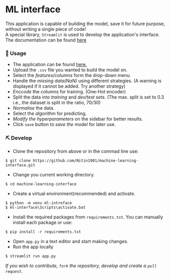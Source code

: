 # ML interface

This application is capable of building the model, save it for future purpose, without writing a single piece of code! 
<br>
A special library, `Streamlit` is used to develop the application's interface. The documentation can be found [here](https://www.streamlit.io/)

### 🦾 Usage

* The application can be found [here.](https://machine-learning-interface.herokuapp.com/)
* Upload the `.csv` file you wanted to build the model on.
* Select the *features/columns* form the drop-down menu.
* Handle the *missing data(NaN)* using different strategies. (A warning is displayed if it cannot be added. Try another strategy)
* *Enccode* the columns for training. (One-Hot encoder)
* Split the data into *training* and *dev/test sets.* (The max. split is set to 0.3 i.e., the dataset is split in the ratio, 70/30)
* *Normalise* the data. 
* Select the *algorithm* for predicting.
* *Modify the hyperparameters* on the sidebar for better results.
* Click `save` button to *save the model* for later use.

### ⛏️ Develop

* Clone the repository from above or in the commad line use:
```console
$ git clone https://github.com/Nitin1901/machine-learning-interface.git
```
* Change you current working directory.
```console
$ cd machine-learning-interface
```
* Create a virtual environment(recommended) and activate.
```console
$ python -m venv ml-intreface
$ ml-interface\Scripts\activate.bat
```
* Install the required packages from `requirements.txt`. You can manually install each package or use:
```console
$ pip install -r requirements.txt
```
* Open `app.py` in a text editor and start making changes.
* Run the app locally 
```console
$ streamlit run app.py
``` 

*If you wish to contribute, `fork` the repository, develop and create a `pull request`.*

